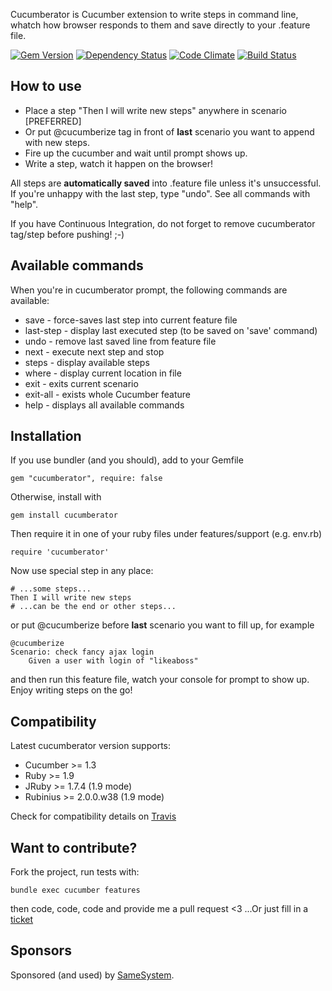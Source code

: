 Cucumberator is Cucumber extension to write steps in command line, whatch how browser responds to them and save directly to your .feature file.

[![Gem Version](https://badge.fury.io/rb/cucumberator.png)](http://badge.fury.io/rb/cucumberator)
[![Dependency Status](https://gemnasium.com/vidmantas/cucumberator.png)](https://gemnasium.com/vidmantas/cucumberator)
[![Code Climate](https://codeclimate.com/github/vidmantas/cucumberator.png)](https://codeclimate.com/github/vidmantas/cucumberator)
[![Build Status](https://travis-ci.org/vidmantas/cucumberator.png)](https://travis-ci.org/vidmantas/cucumberator)

## How to use

* Place a step "Then I will write new steps" anywhere in scenario [PREFERRED]
* Or put @cucumberize tag in front of **last** scenario you want to append with new steps.
* Fire up the cucumber and wait until prompt shows up.
* Write a step, watch it happen on the browser!

All steps are **automatically saved** into .feature file unless it's unsuccessful. If you're unhappy with the last step, type "undo". See all commands with "help".

If you have Continuous Integration, do not forget to remove cucumberator tag/step before pushing! ;-)

## Available commands

When you're in cucumberator prompt, the following commands are available:

* save      - force-saves last step into current feature file
* last-step - display last executed step (to be saved on 'save' command)
* undo      - remove last saved line from feature file
* next      - execute next step and stop
* steps     - display available steps
* where     - display current location in file
* exit      - exits current scenario
* exit-all  - exists whole Cucumber feature
* help      - displays all available commands

## Installation

If you use bundler (and you should), add to your Gemfile

	gem "cucumberator", require: false

Otherwise, install with

	gem install cucumberator

Then require it in one of your ruby files under features/support (e.g. env.rb)

	require 'cucumberator'

Now use special step in any place:

	# ...some steps...
	Then I will write new steps
	# ...can be the end or other steps...

or put @cucumberize before **last** scenario you want to fill up, for example

	@cucumberize
	Scenario: check fancy ajax login
		Given a user with login of "likeaboss"

and then run this feature file, watch your console for prompt to show up. Enjoy writing steps on the go!

## Compatibility

Latest cucumberator version supports:

* Cucumber >= 1.3
* Ruby >= 1.9
* JRuby >= 1.7.4 (1.9 mode)
* Rubinius >= 2.0.0.w38 (1.9 mode)

Check for compatibility details on [Travis](https://travis-ci.org/vidmantas/cucumberator)

## Want to contribute?

Fork the project, run tests with:

	bundle exec cucumber features

then code, code, code and provide me a pull request <3
...Or just fill in a [ticket](https://github.com/vidmantas/cucumberator/issues)

## Sponsors

Sponsored (and used) by [SameSystem](http://www.samesystem.com).

